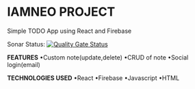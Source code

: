 # IAMNEO PROJECT

Simple TODO App using React and Firebase

Sonar Status: [![Quality Gate Status](https://sonarcloud.io/api/project_badges/measure?project=Sabari0606201_IAMNEO-TODO&metric=alert_status)](https://sonarcloud.io/summary/new_code?id=Sabari0606201_IAMNEO-TODO)

**FEATURES**
    •Custom note(update,delete)
    •CRUD of note
    •Social login(email)
    
**TECHNOLOGIES USED**
    •React
    •Firebase
    •Javascript
    •HTML
    
